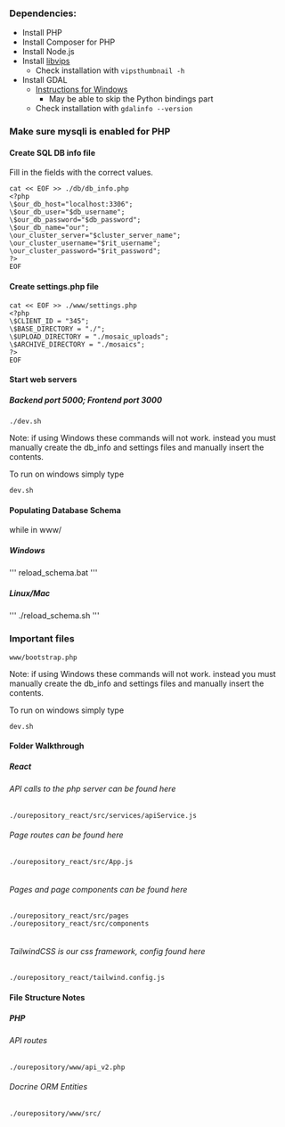 ### Dependencies:
- Install PHP
- Install Composer for PHP
- Install Node.js
- Install [libvips](https://libvips.github.io/libvips/install.html)
    - Check installation with `vipsthumbnail -h`
- Install GDAL
    - [Instructions for Windows](https://sandbox.idre.ucla.edu/sandbox/tutorials/installing-gdal-for-windows)
        - May be able to skip the Python bindings part
    - Check installation with `gdalinfo --version`

### Make sure mysqli is enabled for PHP

#### Create SQL DB info file

Fill in the fields with the correct values.

```
cat << EOF >> ./db/db_info.php
<?php
\$our_db_host="localhost:3306";
\$our_db_user="$db_username";
\$our_db_password="$db_password";
\$our_db_name="our";
\our_cluster_server="$cluster_server_name";
\our_cluster_username="$rit_username";
\our_cluster_password="$rit_password";
?>
EOF
```


#### Create settings.php  file
```
cat << EOF >> ./www/settings.php
<?php
\$CLIENT_ID = "345";
\$BASE_DIRECTORY = "./"; 
\$UPLOAD_DIRECTORY = "./mosaic_uploads";
\$ARCHIVE_DIRECTORY = "./mosaics";
?>
EOF
```

#### Start web servers 
##### Backend port 5000; Frontend port 3000 

```
./dev.sh

```

Note: if using Windows these commands will not work. instead you must manually create the db_info and settings files and manually insert the contents.

To run on windows simply type 

```
dev.sh

```


#### Populating Database Schema
while in www/
##### Windows
'''
reload_schema.bat
'''
##### Linux/Mac
'''
./reload_schema.sh
'''

### Important files

```
www/bootstrap.php
```

Note: if using Windows these commands will not work. instead you must manually create the db_info and settings files and manually insert the contents.

To run on windows simply type 

```
dev.sh
```
#### Folder Walkthrough
##### React

###### API calls to the php server can be found here
```
./ourepository_react/src/services/apiService.js

```

###### Page routes can be found here
```
./ourepository_react/src/App.js


```

###### Pages and page components can be found here
```
./ourepository_react/src/pages
./ourepository_react/src/components


```


###### TailwindCSS is our css framework, config found here
```
./ourepository_react/tailwind.config.js

```


#### File Structure Notes
##### PHP

###### API routes 
```
./ourepository/www/api_v2.php

```

###### Docrine ORM Entities
```
./ourepository/www/src/

```



